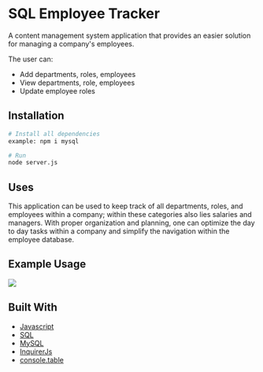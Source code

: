 # SQL Employee Tracker
A content management system application that provides an easier solution for managing a company's employees. 

The user can:
- Add departments, roles, employees
- View departments, role, employees
- Update employee roles

## Installation

```bash
# Install all dependencies 
example: npm i mysql

# Run
node server.js
```

## Uses 
This application can be used to keep track of all departments, roles, and employees within a company; within these categories also lies salaries and managers. With proper organization and planning, one can optimize the day to day tasks within a company and simplify the navigation within the employee database.

## Example Usage
![](/assets/SQL_Demo.gif)

## Built With

- [Javascript](https://developer.mozilla.org/en-US/docs/Web/JavaScript)
- [SQL](https://developer.mozilla.org/en-US/docs/Glossary/SQL)
- [MySQL](https://www.npmjs.com/package/mysql)
- [InquirerJs](https://www.npmjs.com/package/inquirer/v/0.2.3)
- [console.table](https://www.npmjs.com/package/console.table)
